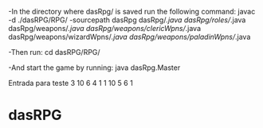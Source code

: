 -In the directory where dasRpg/ is saved run the following command:
javac -d ./dasRPG/RPG/ -sourcepath dasRpg dasRpg/*.java dasRpg/roles/*.java dasRpg/weapons/*.java dasRpg/weapons/clericWpns/*.java dasRpg/weapons/wizardWpns/*.java dasRpg/weapons/paladinWpns/*.java

-Then run:
cd dasRPG/RPG/

-And start the game by running:
java dasRpg.Master

Entrada para teste
3 10 6 4 1
1 10 5 6 1
# dasRPG
